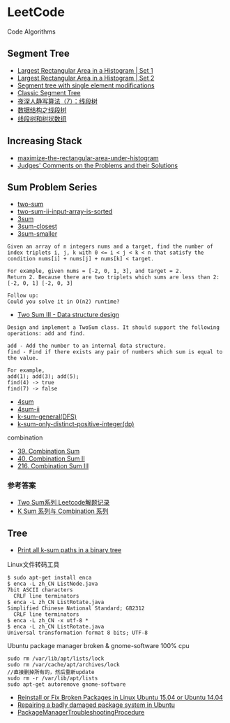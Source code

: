 # LeetCode
Code Algorithms

## Segment Tree
 - [Largest Rectangular Area in a Histogram | Set 1](http://www.geeksforgeeks.org/largest-rectangular-area-in-a-histogram-set-1/)
 - [Largest Rectangular Area in a Histogram | Set 2](http://www.geeksforgeeks.org/largest-rectangle-under-histogram/)
 - [Segment tree with single element modifications](http://codeforces.com/blog/entry/18051?)
 - [Classic Segment Tree](http://codeforces.com/blog/entry/15890)
 - [夜深人静写算法（7）：线段树](http://blog.jobbole.com/98591/)
 - [数据结构之线段树](http://dongxicheng.org/structure/segment-tree/)
 - [线段树和树状数组](http://poj.org/summerschool/1_interval_tree.pdf)
 
## Increasing Stack
 - [maximize-the-rectangular-area-under-histogram](http://stackoverflow.com/questions/4311694/maximize-the-rectangular-area-under-histogram)
 - [Judges' Comments on the Problems and their Solutions](http://www.informatik.uni-ulm.de/acm/Locals/2003/html/judge.html)
 
## Sum Problem Series
 - [two-sum](https://leetcode.com/problems/two-sum/?tab=Description)
 - [two-sum-ii-input-array-is-sorted](https://leetcode.com/problems/two-sum-ii-input-array-is-sorted/?tab=Description)
 - [3sum](https://leetcode.com/problems/3sum/?tab=Description)
 - [3sum-closest](https://leetcode.com/problems/3sum-closest/?tab=Description)
 - [3sum-smaller](https://leetcode.com/subscribe/)

```
Given an array of n integers nums and a target, find the number of index triplets i, j, k with 0 <= i < j < k < n that satisfy the condition nums[i] + nums[j] + nums[k] < target.

For example, given nums = [-2, 0, 1, 3], and target = 2.
Return 2. Because there are two triplets which sums are less than 2: [-2, 0, 1] [-2, 0, 3]

Follow up:
Could you solve it in O(n2) runtime?
```
 - [Two Sum III - Data structure design](https://leetcode.com/subscribe/)

```
Design and implement a TwoSum class. It should support the following operations: add and find.

add - Add the number to an internal data structure.
find - Find if there exists any pair of numbers which sum is equal to the value.

For example,
add(1); add(3); add(5);
find(4) -> true
find(7) -> false
```
 - [4sum](https://leetcode.com/problems/4sum/?tab=Description)
 - [4sum-ii](https://leetcode.com/problems/4sum-ii/?tab=Description)
 - [k-sum-general(DFS)](https://huntzhan.org/k-sum-xi-lie-yu-combination-xi-lie/)
 - [k-sum-only-distinct-positive-integer(dp)](http://www.lintcode.com/en/problem/k-sum/)

combination
 - [39. Combination Sum](https://leetcode.com/problems/combination-sum/?tab=Description)
 - [40. Combination Sum II](https://leetcode.com/problems/combination-sum-ii/?tab=Description)
 - [216. Combination Sum III](https://leetcode.com/problems/combination-sum-iii/?tab=Description)
### 参考答案
 - [Two Sum系列 Leetcode解题记录](https://segmentfault.com/a/1190000006697526)
 - [K Sum 系列与 Combination 系列](https://huntzhan.org/k-sum-xi-lie-yu-combination-xi-lie/)
 
## Tree
 - [Print all k-sum paths in a binary tree](http://www.geeksforgeeks.org/print-k-sum-paths-binary-tree/)
 
Linux文件转码工具
```
$ sudo apt-get install enca
$ enca -L zh_CN ListNode.java 
7bit ASCII characters
  CRLF line terminators
$ enca -L zh_CN ListRotate.java 
Simplified Chinese National Standard; GB2312
  CRLF line terminators
$ enca -L zh_CN -x utf-8 *
$ enca -L zh_CN ListRotate.java 
Universal transformation format 8 bits; UTF-8

```

Ubuntu package manager broken & gnome-software 100% cpu

```
sudo rm /var/lib/apt/lists/lock
sudo rm /var/cache/apt/archives/lock
//直接删掉所有的，然后重新update
sudo rm -r /var/lib/apt/lists
sudo apt-get autoremove gnome-software
```

 - [Reinstall or Fix Broken Packages in Linux Ubuntu 15.04 or Ubuntu 14.04](http://sourcedigit.com/16797-reinstall-or-fix-broken-packages-in-linux-ubuntu-15-04-or-ubuntu-14-04/)
 - [Repairing a badly damaged package system in Ubuntu](http://mergy.org/2013/03/repairing-a-badly-damaged-package-system-in-ubuntu/)
 - [PackageManagerTroubleshootingProcedure](https://help.ubuntu.com/community/PackageManagerTroubleshootingProcedure)